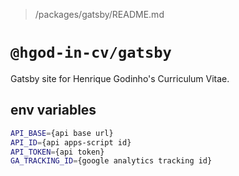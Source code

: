 > /packages/gatsby/README.md

# `@hgod-in-cv/gatsby`

Gatsby site for Henrique Godinho's Curriculum Vitae.

## env variables

```sh
API_BASE={api base url}
API_ID={api apps-script id}
API_TOKEN={api token}
GA_TRACKING_ID={google analytics tracking id}
```
